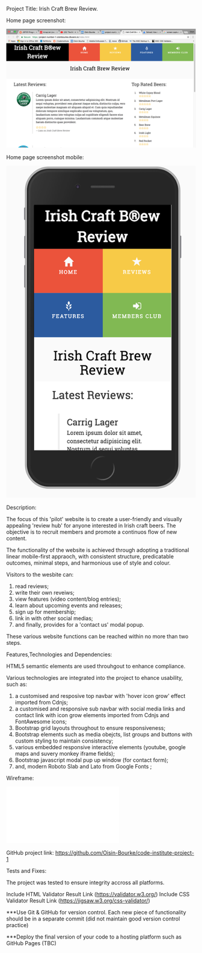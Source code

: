 Project Title: Irish Craft Brew Review.

Home page screenshot:

![irish craft brew review homepage](/assets/images/ScreenShot_Project1.png)

Home page screenshot mobile:

![irish craft brew review homepage](/assets/images/ScreenShot_Project1_XS.png)

Description:

The focus of this 'pilot' website is to create a user-friendly and visually 
appealing 'review hub' for anyone interested in Irish craft beers. The objective is 
to recruit members and promote a continuos flow of new content. 

The functionality of the website is achieved through adopting a traditional linear 
mobile-first appraoch, with consistent structure, predicatable outcomes, minimal steps, 
and harmonious use of style and colour.

Visitors to the wesbite can:

1) read reviews; 
2) write their own reveiws; 
3) view features (video content/blog entries);
4) learn about upcoming events and releases; 
5) sign up for membership; 
6) link in with other social medias;
7) and finally, provides for a 'contact us' modal popup.  

These various website functions can be reached within no more than two steps. 

Features,Technologies and Dependencies:

HTML5 semantic elements are used throuhgout to enhance compliance.

Various technologies are integrated into the project to ehance usability, such as:   

1) a customised and resposive top navbar with 'hover icon grow' effect imported from Cdnjs;
2) a customised and responsive sub navbar with social media links and 
contact link with icon grow elements imported from Cdnjs and FontAwesome icons;
3) Bootstrap grid layouts throughout to ensure responsiveness;
4) Bootstrap elements such as media obejcts, list groups and buttons with custom styling to maintain consistency; 
6) various embedded responsive interactive elements (youtube, google maps and 
suvery monkey iframe fields);
7) Bootstrap javascript modal pup up window (for contact form);
8) and, modern Roboto Slab and Lato from Google Fonts ;

Wireframe:

![wireframe images](/assets/images/Wireframe_Mockup_Project1.pdf)

GitHub project link: https://github.com/Oisin-Bourke/code-institute-project-1 

Tests and Fixes:

The project was tested to ensure integrity accross all platforms. 

Include HTML Validator Result Link (https://validator.w3.org/)
Include CSS Validator Result Link (https://jigsaw.w3.org/css-validator/)


***Use Git & GitHub for version control. Each new piece of functionality should be in a separate commit (did not maintain good version control practice)

***Deploy the final version of your code to a hosting platform such as GitHub Pages (TBC)
